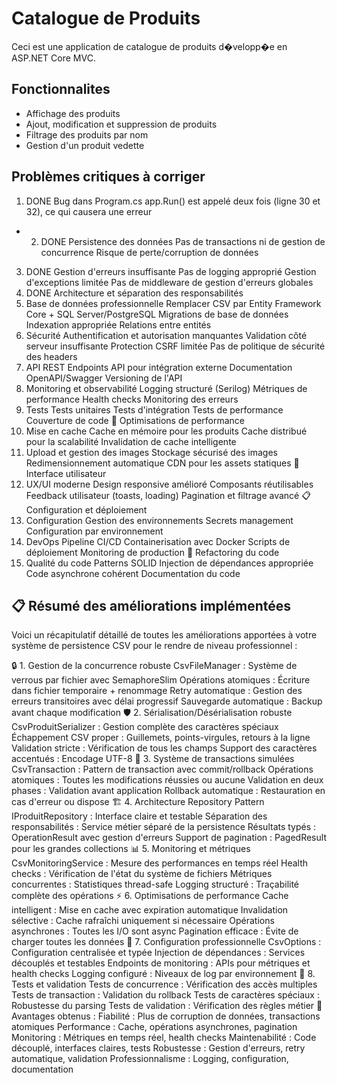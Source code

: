 # Catalogue de Produits

Ceci est une application de catalogue de produits d�velopp�e en ASP.NET Core MVC.

## Fonctionnalites

- Affichage des produits
- Ajout, modification et suppression de produits
- Filtrage des produits par nom
- Gestion d'un produit vedette


## Problèmes critiques à corriger
 1. DONE Bug dans Program.cs
app.Run() est appelé deux fois (ligne 30 et 32), ce qui causera une erreur
 - 2. DONE Persistence des données
Pas de transactions ni de gestion de concurrence
Risque de perte/corruption de données
3. DONE Gestion d'erreurs insuffisante
Pas de logging approprié
Gestion d'exceptions limitée
Pas de middleware de gestion d'erreurs globales
4. DONE Architecture et séparation des responsabilités
5. Base de données professionnelle
Remplacer CSV par Entity Framework Core + SQL Server/PostgreSQL
Migrations de base de données
Indexation appropriée
Relations entre entités
6. Sécurité
Authentification et autorisation manquantes
Validation côté serveur insuffisante
Protection CSRF limitée
Pas de politique de sécurité des headers
7. API REST
Endpoints API pour intégration externe
Documentation OpenAPI/Swagger
Versioning de l'API
8. Monitoring et observabilité
Logging structuré (Serilog)
Métriques de performance
Health checks
Monitoring des erreurs
9. Tests
Tests unitaires
Tests d'intégration
Tests de performance
Couverture de code
🚀 Optimisations de performance
10. Mise en cache
Cache en mémoire pour les produits
Cache distribué pour la scalabilité
Invalidation de cache intelligente
11. Upload et gestion des images
Stockage sécurisé des images
Redimensionnement automatique
CDN pour les assets statiques
🎨 Interface utilisateur
12. UX/UI moderne
Design responsive amélioré
Composants réutilisables
Feedback utilisateur (toasts, loading)
Pagination et filtrage avancé
📋 Configuration et déploiement
13. Configuration
Gestion des environnements
Secrets management
Configuration par environnement
14. DevOps
Pipeline CI/CD
Containerisation avec Docker
Scripts de déploiement
Monitoring de production
🔄 Refactoring du code
15. Qualité du code
Patterns SOLID
Injection de dépendances appropriée
Code asynchrone cohérent
Documentation du code

## 📋 Résumé des améliorations implémentées

Voici un récapitulatif détaillé de toutes les améliorations apportées à votre système de persistence CSV pour le rendre de niveau professionnel :

🔒 1. Gestion de la concurrence robuste
CsvFileManager : Système de verrous par fichier avec SemaphoreSlim
Opérations atomiques : Écriture dans fichier temporaire + renommage
Retry automatique : Gestion des erreurs transitoires avec délai progressif
Sauvegarde automatique : Backup avant chaque modification
🛡️ 2. Sérialisation/Désérialisation robuste
CsvProduitSerializer : Gestion complète des caractères spéciaux
Échappement CSV proper : Guillemets, points-virgules, retours à la ligne
Validation stricte : Vérification de tous les champs
Support des caractères accentués : Encodage UTF-8
🔄 3. Système de transactions simulées
CsvTransaction : Pattern de transaction avec commit/rollback
Opérations atomiques : Toutes les modifications réussies ou aucune
Validation en deux phases : Validation avant application
Rollback automatique : Restauration en cas d'erreur ou dispose
🏗️ 4. Architecture Repository Pattern
IProduitRepository : Interface claire et testable
Séparation des responsabilités : Service métier séparé de la persistence
Résultats typés : OperationResult<T> avec gestion d'erreurs
Support de pagination : PagedResult<T> pour les grandes collections
📊 5. Monitoring et métriques
CsvMonitoringService : Mesure des performances en temps réel
Health checks : Vérification de l'état du système de fichiers
Métriques concurrentes : Statistiques thread-safe
Logging structuré : Traçabilité complète des opérations
⚡ 6. Optimisations de performance
Cache intelligent : Mise en cache avec expiration automatique
Invalidation sélective : Cache rafraîchi uniquement si nécessaire
Opérations asynchrones : Toutes les I/O sont async
Pagination efficace : Évite de charger toutes les données
🔧 7. Configuration professionnelle
CsvOptions : Configuration centralisée et typée
Injection de dépendances : Services découplés et testables
Endpoints de monitoring : APIs pour métriques et health checks
Logging configuré : Niveaux de log par environnement
🧪 8. Tests et validation
Tests de concurrence : Vérification des accès multiples
Tests de transaction : Validation du rollback
Tests de caractères spéciaux : Robustesse du parsing
Tests de validation : Vérification des règles métier
🚀 Avantages obtenus :
Fiabilité : Plus de corruption de données, transactions atomiques
Performance : Cache, opérations asynchrones, pagination
Monitoring : Métriques en temps réel, health checks
Maintenabilité : Code découplé, interfaces claires, tests
Robustesse : Gestion d'erreurs, retry automatique, validation
Professionnalisme : Logging, configuration, documentation
